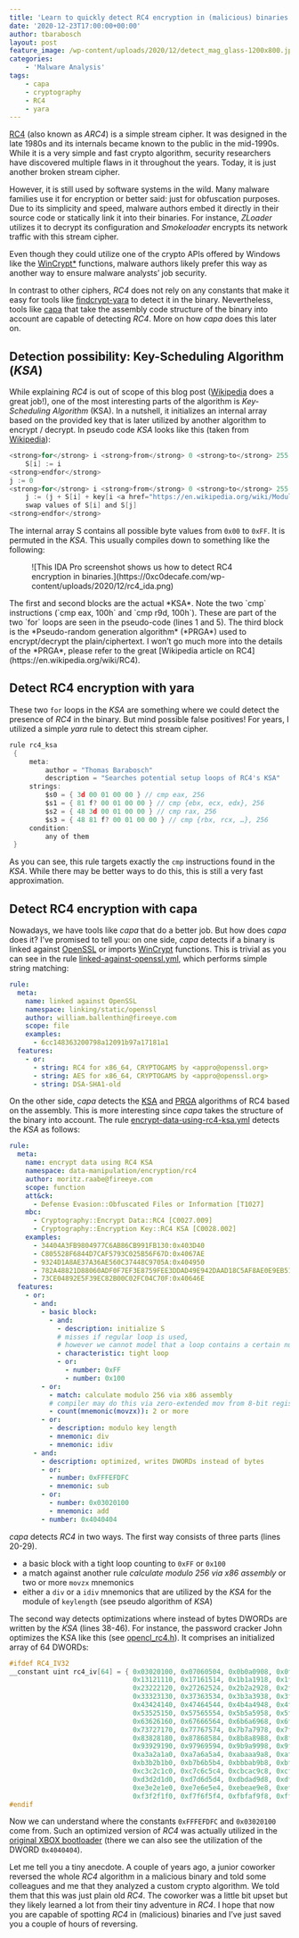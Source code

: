```yaml
---
title: 'Learn to quickly detect RC4 encryption in (malicious) binaries'
date: '2020-12-23T17:00:00+00:00'
author: tbarabosch
layout: post
feature_image: /wp-content/uploads/2020/12/detect_mag_glass-1200x800.jpg
categories:
    - 'Malware Analysis'
tags:
    - capa
    - cryptography
    - RC4
    - yara
---
```


[RC4](https://en.wikipedia.org/wiki/RC4) (also known as *ARC4*) is a simple stream cipher. It was designed in the late 1980s and its internals became known to the public in the mid-1990s. While it is a very simple and fast crypto algorithm, security researchers have discovered multiple flaws in it throughout the years. Today, it is just another broken stream cipher.

However, it is still used by software systems in the wild. Many malware families use it for encryption or better said: just for obfuscation purposes. Due to its simplicity and speed, malware authors embed it directly in their source code or statically link it into their binaries. For instance, *ZLoader* utilizes it to decrypt its configuration and *Smokeloader* encrypts its network traffic with this stream cipher.

<!--more-->

Even though they could utilize one of the crypto APIs offered by Windows like the [WinCrypt\*](https://docs.microsoft.com/en-us/windows/win32/api/wincrypt/nf-wincrypt-cryptencrypt) functions, malware authors likely prefer this way as another way to ensure malware analysts’ job security.

In contrast to other ciphers, *RC4* does not rely on any constants that make it easy for tools like [findcrypt-yara](https://github.com/polymorf/findcrypt-yara) to detect it in the binary. Nevertheless, tools like [capa](https://github.com/fireeye/capa) that take the assembly code structure of the binary into account are capable of detecting *RC4*. More on how *capa* does this later on.

## Detection possibility: Key-Scheduling Algorithm (*KSA*)

While explaining *RC4* is out of scope of this blog post ([Wikipedia](https://en.wikipedia.org/wiki/RC4) does a great job!), one of the most interesting parts of the algorithm is *Key-Scheduling Algorithm* (KSA). In a nutshell, it initializes an internal array based on the provided key that is later utilized by another algorithm to encrypt / decrypt. In pseudo code *KSA* looks like this (taken from [Wikipedia](https://en.wikipedia.org/wiki/RC4)):

```c
<strong>for</strong> i <strong>from</strong> 0 <strong>to</strong> 255     
    S[i] := i 
<strong>endfor</strong> 
j := 0 
<strong>for</strong> i <strong>from</strong> 0 <strong>to</strong> 255     
    j := (j + S[i] + key[i <a href="https://en.wikipedia.org/wiki/Modulo_operation">mod</a> keylength]) mod 256     
    swap values of S[i] and S[j] 
<strong>endfor</strong>
```

The internal array S contains all possible byte values from `0x00` to `0xFF`. It is permuted in the *KSA*. This usually compiles down to something like the following:

<figure class="wp-block-image size-large">![This IDA Pro screenshot shows us how to detect RC4 encryption in binaries.](https://0xc0decafe.com/wp-content/uploads/2020/12/rc4_ida.png)</figure>The first and second blocks are the actual *KSA*. Note the two `cmp` instructions (`cmp eax, 100h` and `cmp r9d, 100h`). These are part of the two `for` loops are seen in the pseudo-code (lines 1 and 5). The third block is the *Pseudo-random generation algorithm* (*PRGA*) used to encrypt/decrypt the plain/ciphertext. I won’t go much more into the details of the *PRGA*, please refer to the great [Wikipedia article on RC4](https://en.wikipedia.org/wiki/RC4).

## Detect RC4 encryption with yara

These two `for` loops in the *KSA* are something where we could detect the presence of *RC4* in the binary. But mind possible false positives! For years, I utilized a simple *yara* rule to detect this stream cipher.

```c
rule rc4_ksa
 {
     meta:
         author = "Thomas Barabosch"
         description = "Searches potential setup loops of RC4's KSA"
     strings:
         $s0 = { 3d 00 01 00 00 } // cmp eax, 256
         $s1 = { 81 f? 00 01 00 00 } // cmp {ebx, ecx, edx}, 256
         $s2 = { 48 3d 00 01 00 00 } // cmp rax, 256
         $s3 = { 48 81 f? 00 01 00 00 } // cmp {rbx, rcx, …}, 256
     condition:
         any of them
 }
```

As you can see, this rule targets exactly the `cmp` instructions found in the *KSA*. While there may be better ways to do this, this is still a very fast approximation.

## Detect RC4 encryption with capa

Nowadays, we have tools like *capa* that do a better job. But how does *capa* does it? I’ve promised to tell you: on one side, *capa* detects if a binary is linked against [OpenSSL](https://github.com/fireeye/capa-rules/blob/1ff994f7916d66e39b4b5b8dbb310d0e0b051f7f/linking/static/openssl/linked-against-openssl.yml) or imports [WinCrypt](https://github.com/fireeye/capa-rules/blob/7c59ad39d138467fe67ab79532714b8fa7efede0/data-manipulation/encryption/rc4/encrypt-data-using-rc4-via-winapi.yml) functions. This is trivial as you can see in the rule [linked-against-openssl.yml](https://github.com/fireeye/capa-rules/blob/1ff994f7916d66e39b4b5b8dbb310d0e0b051f7f/linking/static/openssl/linked-against-openssl.yml), which performs simple string matching:

```yaml
rule:              
  meta:            
    name: linked against OpenSSL           
    namespace: linking/static/openssl         
    author: william.ballenthin@fireeye.com        
    scope: file       
    examples:         
      - 6cc148363200798a12091b97a17181a1        
  features:       
    - or:       
      - string: RC4 for x86_64, CRYPTOGAMS by <appro@openssl.org>         
      - string: AES for x86_64, CRYPTOGAMS by <appro@openssl.org>          
      - string: DSA-SHA1-old
```

On the other side, *capa* detects the [KSA](https://github.com/fireeye/capa-rules/blob/7c59ad39d138467fe67ab79532714b8fa7efede0/data-manipulation/encryption/rc4/encrypt-data-using-rc4-ksa.yml) and [PRGA](https://github.com/fireeye/capa-rules/blob/7c59ad39d138467fe67ab79532714b8fa7efede0/data-manipulation/encryption/rc4/encrypt-data-using-rc4-prga.yml) algorithms of RC4 based on the assembly. This is more interesting since *capa* takes the structure of the binary into account. The rule [encrypt-data-using-rc4-ksa.yml](https://github.com/fireeye/capa-rules/blob/7c59ad39d138467fe67ab79532714b8fa7efede0/data-manipulation/encryption/rc4/encrypt-data-using-rc4-ksa.yml) detects the *KSA* as follows:

```yaml
rule:                  
  meta:                  
    name: encrypt data using RC4 KSA              
    namespace: data-manipulation/encryption/rc4           
    author: moritz.raabe@fireeye.com             
    scope: function           
    att&ck:            
      - Defense Evasion::Obfuscated Files or Information [T1027]             
    mbc:            
      - Cryptography::Encrypt Data::RC4 [C0027.009]        
      - Cryptography::Encryption Key::RC4 KSA [C0028.002]         
    examples:         
      - 34404A3FB9804977C6AB86CB991FB130:0x403D40           
      - C805528F6844D7CAF5793C025B56F67D:0x4067AE           
      - 9324D1A8AE37A36AE560C37448C9705A:0x404950            
      - 782A48821D88060ADF0F7EF3E8759FEE3DDAD49E942DAAD18C5AF8AE0E9EB51E:0x405C42          
      - 73CE04892E5F39EC82B00C02FC04C70F:0x40646E            
  features:             
    - or:            
      - and:        
        - basic block:       
          - and:       
            - description: initialize S       
            # misses if regular loop is used,          
            # however we cannot model that a loop contains a certain number        
            - characteristic: tight loop       
            - or:       
              - number: 0xFF       
              - number: 0x100       
        - or:         
          - match: calculate modulo 256 via x86 assembly         
          # compiler may do this via zero-extended mov from 8-bit register         
          - count(mnemonic(movzx)): 2 or more        
        - or:       
          - description: modulo key length        
          - mnemonic: div       
          - mnemonic: idiv          
      - and:         
        - description: optimized, writes DWORDs instead of bytes        
        - or:       
          - number: 0xFFFEFDFC       
          - mnemonic: sub       
        - or:       
          - number: 0x03020100          
          - mnemonic: add        
        - number: 0x4040404
```

*capa* detects *RC4* in two ways. The first way consists of three parts (lines 20-29).

- a basic block with a tight loop counting to `0xFF` or `0x100`
- a match against another rule *calculate modulo 256 via x86 assembly* or two or more `movzx` mnemonics
- either a `div` or a `idiv` mnemonics that are utilized by the *KSA* for the module of `keylength` (see pseudo algorithm of *KSA*)

The second way detects optimizations where instead of bytes DWORDs are written by the *KSA* (lines 38-46). For instance, the password cracker John optimizes the K*S*A like this (see [opencl\_rc4.h](https://github.com/openwall/john/blob/b81ed703ceb7ca62df50c2fa0d4ea366ef713a4a/run/opencl/opencl_rc4.h)). It comprises an initialized array of 64 DWORDs:

```c
#ifdef RC4_IV32       
__constant uint rc4_iv[64] = { 0x03020100, 0x07060504, 0x0b0a0908, 0x0f0e0d0c,       
                               0x13121110, 0x17161514, 0x1b1a1918, 0x1f1e1d1c,       
                               0x23222120, 0x27262524, 0x2b2a2928, 0x2f2e2d2c,       
                               0x33323130, 0x37363534, 0x3b3a3938, 0x3f3e3d3c,       
                               0x43424140, 0x47464544, 0x4b4a4948, 0x4f4e4d4c,       
                               0x53525150, 0x57565554, 0x5b5a5958, 0x5f5e5d5c,       
                               0x63626160, 0x67666564, 0x6b6a6968, 0x6f6e6d6c,       
                               0x73727170, 0x77767574, 0x7b7a7978, 0x7f7e7d7c,       
                               0x83828180, 0x87868584, 0x8b8a8988, 0x8f8e8d8c,       
                               0x93929190, 0x97969594, 0x9b9a9998, 0x9f9e9d9c,       
                               0xa3a2a1a0, 0xa7a6a5a4, 0xabaaa9a8, 0xafaeadac,       
                               0xb3b2b1b0, 0xb7b6b5b4, 0xbbbab9b8, 0xbfbebdbc,      
                               0xc3c2c1c0, 0xc7c6c5c4, 0xcbcac9c8, 0xcfcecdcc,       
                               0xd3d2d1d0, 0xd7d6d5d4, 0xdbdad9d8, 0xdfdedddc,       
                               0xe3e2e1e0, 0xe7e6e5e4, 0xebeae9e8, 0xefeeedec,       
                               0xf3f2f1f0, 0xf7f6f5f4, 0xfbfaf9f8, 0xfffefdfc };        
#endif
```

Now we can understand where the constants `0xFFFEFDFC` and `0x03020100` come from. Such an optimized version of *RC4* was actually utilized in the [original XBOX bootloader](https://mborgerson.com/deconstructing-the-xbox-boot-rom/) (there we can also see the utilization of the DWORD `0x4040404`).

Let me tell you a tiny anecdote. A couple of years ago, a junior coworker reversed the whole *RC4* algorithm in a malicious binary and told some colleagues and me that they analyzed a custom crypto algorithm. We told them that this was just plain old *RC4*. The coworker was a little bit upset but they likely learned a lot from their tiny adventure in *RC4*. I hope that now you are capable of spotting *RC4* in (malicious) binaries and I’ve just saved you a couple of hours of reversing.
